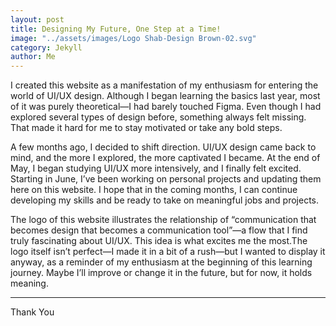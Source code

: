 ```yaml
---
layout: post
title: Designing My Future, One Step at a Time!
image: "../assets/images/Logo Shab-Design Brown-02.svg"
category: Jekyll
author: Me
---
```


I created this website as a manifestation of my enthusiasm for entering the world of UI/UX design. Although I began learning the basics last year, most of it was purely theoretical—I had barely touched Figma. Even though I had explored several types of design before, something always felt missing. That made it hard for me to stay motivated or take any bold steps.

A few months ago, I decided to shift direction. UI/UX design came back to mind, and the more I explored, the more captivated I became. At the end of May, I began studying UI/UX more intensively, and I finally felt excited. Starting in June, I’ve been working on personal projects and updating them here on this website. I hope that in the coming months, I can continue developing my skills and be ready to take on meaningful jobs and projects.

The logo of this website illustrates the relationship of “communication that becomes design that becomes a communication tool”—a flow that I find truly fascinating about UI/UX. This idea is what excites me the most.The logo itself isn’t perfect—I made it in a bit of a rush—but I wanted to display it anyway, as a reminder of my enthusiasm at the beginning of this learning journey. Maybe I’ll improve or change it in the future, but for now, it holds meaning.

---

Thank You
